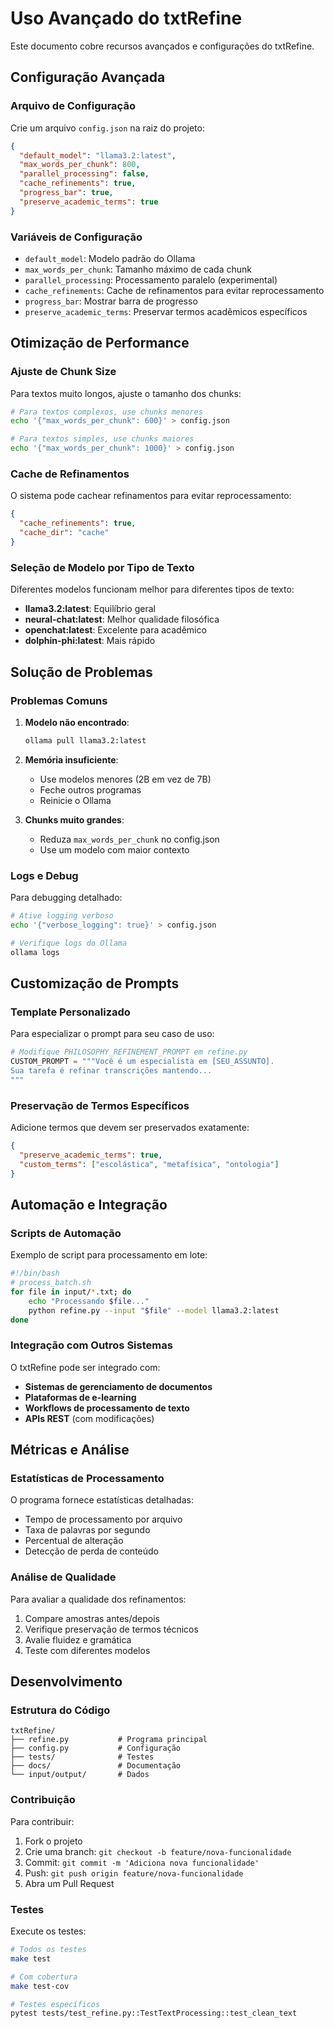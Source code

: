 # Uso Avançado do txtRefine

Este documento cobre recursos avançados e configurações do txtRefine.

## Configuração Avançada

### Arquivo de Configuração

Crie um arquivo `config.json` na raiz do projeto:

```json
{
  "default_model": "llama3.2:latest",
  "max_words_per_chunk": 800,
  "parallel_processing": false,
  "cache_refinements": true,
  "progress_bar": true,
  "preserve_academic_terms": true
}
```

### Variáveis de Configuração

- `default_model`: Modelo padrão do Ollama
- `max_words_per_chunk`: Tamanho máximo de cada chunk
- `parallel_processing`: Processamento paralelo (experimental)
- `cache_refinements`: Cache de refinamentos para evitar reprocessamento
- `progress_bar`: Mostrar barra de progresso
- `preserve_academic_terms`: Preservar termos acadêmicos específicos

## Otimização de Performance

### Ajuste de Chunk Size

Para textos muito longos, ajuste o tamanho dos chunks:

```bash
# Para textos complexos, use chunks menores
echo '{"max_words_per_chunk": 600}' > config.json

# Para textos simples, use chunks maiores
echo '{"max_words_per_chunk": 1000}' > config.json
```

### Cache de Refinamentos

O sistema pode cachear refinamentos para evitar reprocessamento:

```json
{
  "cache_refinements": true,
  "cache_dir": "cache"
}
```

### Seleção de Modelo por Tipo de Texto

Diferentes modelos funcionam melhor para diferentes tipos de texto:

- **llama3.2:latest**: Equilíbrio geral
- **neural-chat:latest**: Melhor qualidade filosófica
- **openchat:latest**: Excelente para acadêmico
- **dolphin-phi:latest**: Mais rápido

## Solução de Problemas

### Problemas Comuns

1. **Modelo não encontrado**:
   ```bash
   ollama pull llama3.2:latest
   ```

2. **Memória insuficiente**:
   - Use modelos menores (2B em vez de 7B)
   - Feche outros programas
   - Reinicie o Ollama

3. **Chunks muito grandes**:
   - Reduza `max_words_per_chunk` no config.json
   - Use um modelo com maior contexto

### Logs e Debug

Para debugging detalhado:

```bash
# Ative logging verboso
echo '{"verbose_logging": true}' > config.json

# Verifique logs do Ollama
ollama logs
```

## Customização de Prompts

### Template Personalizado

Para especializar o prompt para seu caso de uso:

```python
# Modifique PHILOSOPHY_REFINEMENT_PROMPT em refine.py
CUSTOM_PROMPT = """Você é um especialista em [SEU_ASSUNTO].
Sua tarefa é refinar transcrições mantendo...
"""
```

### Preservação de Termos Específicos

Adicione termos que devem ser preservados exatamente:

```json
{
  "preserve_academic_terms": true,
  "custom_terms": ["escolástica", "metafísica", "ontologia"]
}
```

## Automação e Integração

### Scripts de Automação

Exemplo de script para processamento em lote:

```bash
#!/bin/bash
# process_batch.sh
for file in input/*.txt; do
    echo "Processando $file..."
    python refine.py --input "$file" --model llama3.2:latest
done
```

### Integração com Outros Sistemas

O txtRefine pode ser integrado com:

- **Sistemas de gerenciamento de documentos**
- **Plataformas de e-learning**
- **Workflows de processamento de texto**
- **APIs REST** (com modificações)

## Métricas e Análise

### Estatísticas de Processamento

O programa fornece estatísticas detalhadas:

- Tempo de processamento por arquivo
- Taxa de palavras por segundo
- Percentual de alteração
- Detecção de perda de conteúdo

### Análise de Qualidade

Para avaliar a qualidade dos refinamentos:

1. Compare amostras antes/depois
2. Verifique preservação de termos técnicos
3. Avalie fluidez e gramática
4. Teste com diferentes modelos

## Desenvolvimento

### Estrutura do Código

```
txtRefine/
├── refine.py           # Programa principal
├── config.py           # Configuração
├── tests/              # Testes
├── docs/               # Documentação
└── input/output/       # Dados
```

### Contribuição

Para contribuir:

1. Fork o projeto
2. Crie uma branch: `git checkout -b feature/nova-funcionalidade`
3. Commit: `git commit -m 'Adiciona nova funcionalidade'`
4. Push: `git push origin feature/nova-funcionalidade`
5. Abra um Pull Request

### Testes

Execute os testes:

```bash
# Todos os testes
make test

# Com cobertura
make test-cov

# Testes específicos
pytest tests/test_refine.py::TestTextProcessing::test_clean_text
```

